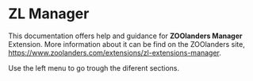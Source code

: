 # ZL Manager

This documentation offers help and guidance for **ZOOlanders Manager** Extension. More information about it can be find on the ZOOlanders site, https://www.zoolanders.com/extensions/zl-extensions-manager.

Use the left menu to go trough the diferent sections.